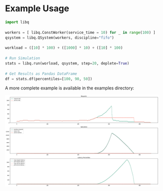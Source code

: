 # Example Usage

```python
import libq

workers = [ libq.ConstWorker(service_time = 10) for _ in range(100) ]
qsystem = libq.QSystem(workers, discipline="fifo")

workload = ([10] * 100) + ([1000] * 10) + ([10] * 100)

# Run Simulation
stats = libq.run(worload, qsystem, step=20, deplete=True)

# Get Results as Pandas DataFrame
df = stats.df(percentiles=[100, 90, 50])
```

A more complete example is available in the examples directory:

![Example](/example/example.png)
